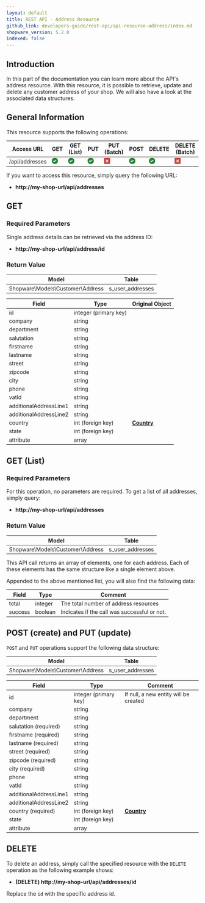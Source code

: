 ```yaml
---
layout: default
title: REST API - Address Resource
github_link: developers-guide/rest-api/api-resource-address/index.md
shopware_version: 5.2.0
indexed: false
---
```


## Introduction

In this part of the documentation you can learn more about the API's address resource. With this resource, it is possible to retrieve, update and delete any customer address of your shop. We will also have a look at the associated data structures.

## General Information

This resource supports the following operations:

|  Access URL                 | GET                   | GET (List)            | PUT                    | PUT (Batch)         | POST                 | DELETE                | DELETE (Batch)      |
|-----------------------------|-----------------------|-----------------------|------------------------|---------------------|----------------------|-----------------------|---------------------|
| /api/addresses              | ![Yes](../img/yes.png) | ![Yes](../img/yes.png) |  ![Yes](../img/yes.png) | ![No](../img/no.png) | ![Yes](../img/yes.png) | ![Yes](../img/yes.png) | ![No](../img/no.png) |

If you want to access this resource, simply query the following URL:

* **http://my-shop-url/api/addresses**

## GET

### Required Parameters
Single address details can be retrieved via the address ID:

* **http://my-shop-url/api/address/id**

### Return Value
| Model					             | Table			|
|------------------------------------|------------------|
| Shopware\Models\Customer\Address   | s_user_addresses |


| Field                    | Type                  | Original Object                                                               |
|--------------------------|-----------------------|-------------------------------------------------------------------------------|
| id				       | integer (primary key) | 							                                                  |
| company                  | string                |       											                              |
| department               | string                |       											                              |
| salutation               | string                |       											                              |
| firstname                | string                |       											                              |
| lastname                 | string                |       											                              |
| street                   | string                |       											                              |
| zipcode                  | string                |       											                              |
| city                     | string                |       											                              |
| phone                    | string                |       											                              |
| vatId                    | string                |       											                              |
| additionalAddressLine1   | string                |       											                              |
| additionalAddressLine2   | string                |       											                              |
| country	               | int (foreign key)	   | **[Country](../models/#country)**                                            |
| state	                   | int (foreign key)	   |                                                                              |
| attribute                | array                 | 														                      |

## GET (List)

### Required Parameters

For this operation, no parameters are required.
To get a list of all addresses, simply query:

* **http://my-shop-url/api/addresses**

### Return Value

| Model					             | Table			|
|------------------------------------|------------------|
| Shopware\Models\Customer\Address   | s_user_addresses     |


This API call returns an array of elements, one for each address. Each of these elements has the same structure like a single element above.

Appended to the above mentioned list, you will also find the following data:

| Field               | Type                  | Comment			                                |
|---------------------|-----------------------|-------------------------------------------------|
| total				  | integer				  | The total number of address resources          |
| success		      | boolean				  | Indicates if the call was successful or not.	|


## POST (create) and PUT (update)
`POST` and `PUT` operations support the following data structure:

| Model					             | Table			|
|------------------------------------|------------------|
| Shopware\Models\Customer\Address   | s_user_addresses |

| Field                    | Type                  | Comment                                              |
|--------------------------|-----------------------|------------------------------------------------------|
| id     	               | integer (primary key) | If null, a new entity will be created    	          |
| company                  | string                |       											      |
| department               | string                |       											      |
| salutation (required)    | string                |       											      |
| firstname (required)     | string                |       											      |
| lastname (required)      | string                |       											      |
| street (required)        | string                |       											      |
| zipcode (required)       | string                |       											      |
| city (required)          | string                |       											      |
| phone                    | string                |       											      |
| vatId                    | string                |       											      |
| additionalAddressLine1   | string                |       											      |
| additionalAddressLine2   | string                |       											      |
| country (required)	   | int (foreign key)	   | **[Country](../models/#country)**                    |
| state	                   | int (foreign key)	   |                                                      |
| attribute     	       | array				   |                                                      |


## DELETE
To delete an address, simply call the specified resource with the `DELETE` operation as the following example shows:

* **(DELETE) http://my-shop-url/api/addresses/id**

Replace the `id` with the specific address id.
